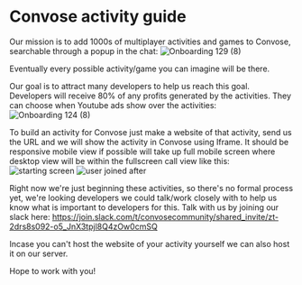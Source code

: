 # Convose activity guide

Our mission is to add 1000s of multiplayer activities and games to Convose, searchable through a popup in the chat:
![Onboarding 129 (8)](https://github.com/convose1/convose-activities/assets/20860711/a10944a8-6bd7-4585-b179-54bf0fb69d75)

Eventually every possible activity/game you can imagine will be there. 

Our goal is to attract many developers to help us reach this goal. Developers will receive 80% of any profits generated by the activities. They can choose when Youtube ads show over the activities:
![Onboarding 124 (8)](https://github.com/convose1/convose-activities/assets/20860711/5c056e32-2ca9-4d2f-a6f6-190d078ae17c)

To build an activity for Convose just make a website of that activity, send us the URL and we will show the activity in Convose using Iframe. It should be responsive mobile view if possible will take up full mobile screen where desktop view will be within the fullscreen call view like this: 
 ![starting screen](https://github.com/convose1/convose-activities/assets/20860711/5356eb4d-4ad3-4e68-9e58-a7646e6054c8)
![user joined after](https://github.com/convose1/convose-activities/assets/20860711/36c4f99f-5479-41e2-accb-37db7dc3bd6b)


Right now we're just beginning these activities, so there's no formal process yet, we're looking developers we could talk/work closely with to help us know what is important to developers for this. Talk with us by joining our slack here: https://join.slack.com/t/convosecommunity/shared_invite/zt-2drs8s092-o5_JnX3tpjl8Q4zOw0cmSQ

Incase you can't host the website of your activity yourself we can also host it on our server.

Hope to work with you!
